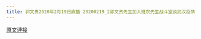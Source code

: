 ```yaml
---
title: 郭文贵2020年2月19日直播 20200219_2郭文贵先生加入班农先生战斗室谈武汉疫情 高清版
---
```


[原文連接](https://gnews.org/ThreadView/53478386)


